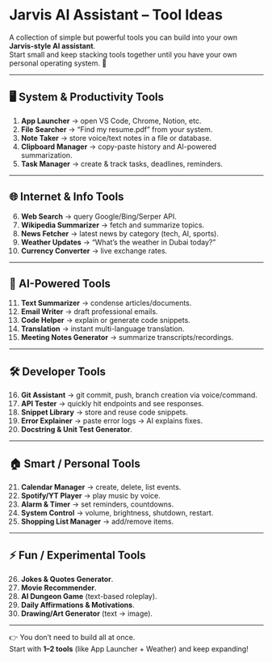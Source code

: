 # Jarvis AI Assistant – Tool Ideas

A collection of simple but powerful tools you can build into your own **Jarvis-style AI assistant**.  
Start small and keep stacking tools together until you have your own personal operating system. 🚀

---

## 🖥️ System & Productivity Tools
1. **App Launcher** → open VS Code, Chrome, Notion, etc.  
2. **File Searcher** → “Find my resume.pdf” from your system.  
3. **Note Taker** → store voice/text notes in a file or database.  
4. **Clipboard Manager** → copy-paste history and AI-powered summarization.  
5. **Task Manager** → create & track tasks, deadlines, reminders.  

---

## 🌐 Internet & Info Tools
6. **Web Search** → query Google/Bing/Serper API.  
7. **Wikipedia Summarizer** → fetch and summarize topics.  
8. **News Fetcher** → latest news by category (tech, AI, sports).  
9. **Weather Updates** → “What’s the weather in Dubai today?”  
10. **Currency Converter** → live exchange rates.  

---

## 🤖 AI-Powered Tools
11. **Text Summarizer** → condense articles/documents.  
12. **Email Writer** → draft professional emails.  
13. **Code Helper** → explain or generate code snippets.  
14. **Translation** → instant multi-language translation.  
15. **Meeting Notes Generator** → summarize transcripts/recordings.  

---

## 🛠️ Developer Tools
16. **Git Assistant** → git commit, push, branch creation via voice/command.  
17. **API Tester** → quickly hit endpoints and see responses.  
18. **Snippet Library** → store and reuse code snippets.  
19. **Error Explainer** → paste error logs → AI explains fixes.  
20. **Docstring & Unit Test Generator**.  

---

## 🏠 Smart / Personal Tools
21. **Calendar Manager** → create, delete, list events.  
22. **Spotify/YT Player** → play music by voice.  
23. **Alarm & Timer** → set reminders, countdowns.  
24. **System Control** → volume, brightness, shutdown, restart.  
25. **Shopping List Manager** → add/remove items.  

---

## ⚡ Fun / Experimental Tools
26. **Jokes & Quotes Generator**.  
27. **Movie Recommender**.  
28. **AI Dungeon Game** (text-based roleplay).  
29. **Daily Affirmations & Motivations**.  
30. **Drawing/Art Generator** (text → image).  

---

👉 You don’t need to build all at once.  
Start with **1–2 tools** (like App Launcher + Weather) and keep expanding!  
